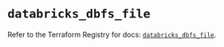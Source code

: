 # `databricks_dbfs_file`

Refer to the Terraform Registry for docs: [`databricks_dbfs_file`](https://registry.terraform.io/providers/databricks/databricks/1.83.0/docs/resources/dbfs_file).
